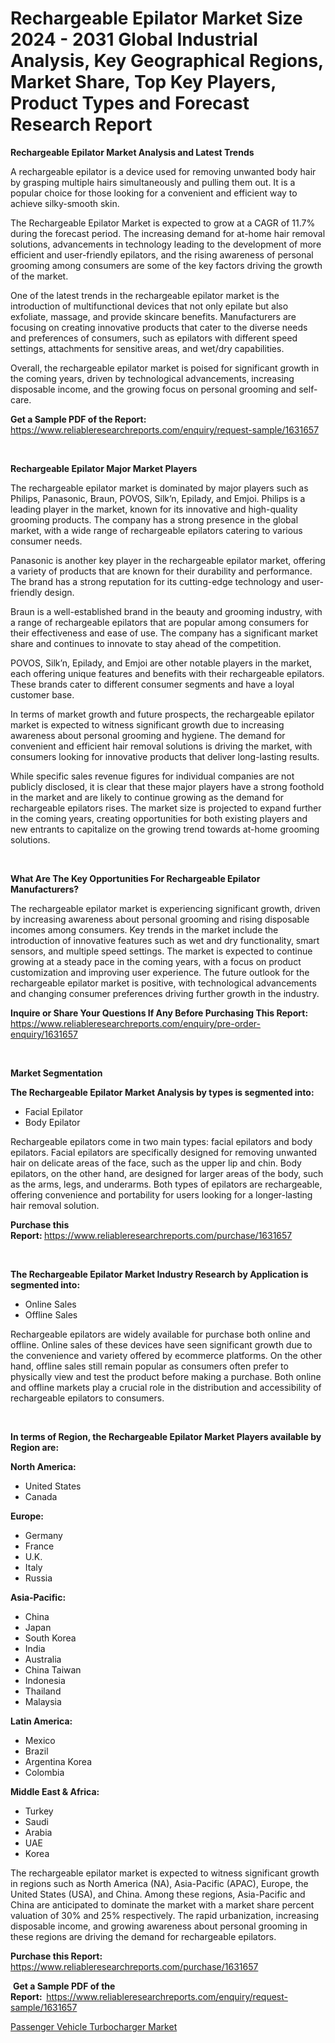 <p><h1>Rechargeable Epilator Market Size 2024 - 2031 Global Industrial Analysis, Key Geographical Regions, Market Share, Top Key Players, Product Types and Forecast Research Report</h1></p><p><strong>Rechargeable Epilator Market Analysis and Latest Trends</strong></p>
<p><p>A rechargeable epilator is a device used for removing unwanted body hair by grasping multiple hairs simultaneously and pulling them out. It is a popular choice for those looking for a convenient and efficient way to achieve silky-smooth skin.</p><p>The Rechargeable Epilator Market is expected to grow at a CAGR of 11.7% during the forecast period. The increasing demand for at-home hair removal solutions, advancements in technology leading to the development of more efficient and user-friendly epilators, and the rising awareness of personal grooming among consumers are some of the key factors driving the growth of the market.</p><p>One of the latest trends in the rechargeable epilator market is the introduction of multifunctional devices that not only epilate but also exfoliate, massage, and provide skincare benefits. Manufacturers are focusing on creating innovative products that cater to the diverse needs and preferences of consumers, such as epilators with different speed settings, attachments for sensitive areas, and wet/dry capabilities.</p><p>Overall, the rechargeable epilator market is poised for significant growth in the coming years, driven by technological advancements, increasing disposable income, and the growing focus on personal grooming and self-care.</p></p>
<p><strong>Get a Sample PDF of the Report:&nbsp;</strong> <a href="https://www.reliableresearchreports.com/enquiry/request-sample/1631657">https://www.reliableresearchreports.com/enquiry/request-sample/1631657</a></p>
<p>&nbsp;</p>
<p><strong>Rechargeable Epilator Major Market Players</strong></p>
<p><p>The rechargeable epilator market is dominated by major players such as Philips, Panasonic, Braun, POVOS, Silk’n, Epilady, and Emjoi. Philips is a leading player in the market, known for its innovative and high-quality grooming products. The company has a strong presence in the global market, with a wide range of rechargeable epilators catering to various consumer needs.</p><p>Panasonic is another key player in the rechargeable epilator market, offering a variety of products that are known for their durability and performance. The brand has a strong reputation for its cutting-edge technology and user-friendly design.</p><p>Braun is a well-established brand in the beauty and grooming industry, with a range of rechargeable epilators that are popular among consumers for their effectiveness and ease of use. The company has a significant market share and continues to innovate to stay ahead of the competition.</p><p>POVOS, Silk’n, Epilady, and Emjoi are other notable players in the market, each offering unique features and benefits with their rechargeable epilators. These brands cater to different consumer segments and have a loyal customer base.</p><p>In terms of market growth and future prospects, the rechargeable epilator market is expected to witness significant growth due to increasing awareness about personal grooming and hygiene. The demand for convenient and efficient hair removal solutions is driving the market, with consumers looking for innovative products that deliver long-lasting results.</p><p>While specific sales revenue figures for individual companies are not publicly disclosed, it is clear that these major players have a strong foothold in the market and are likely to continue growing as the demand for rechargeable epilators rises. The market size is projected to expand further in the coming years, creating opportunities for both existing players and new entrants to capitalize on the growing trend towards at-home grooming solutions.</p></p>
<p>&nbsp;</p>
<p><strong>What Are The Key Opportunities For Rechargeable Epilator Manufacturers?</strong></p>
<p><p>The rechargeable epilator market is experiencing significant growth, driven by increasing awareness about personal grooming and rising disposable incomes among consumers. Key trends in the market include the introduction of innovative features such as wet and dry functionality, smart sensors, and multiple speed settings. The market is expected to continue growing at a steady pace in the coming years, with a focus on product customization and improving user experience. The future outlook for the rechargeable epilator market is positive, with technological advancements and changing consumer preferences driving further growth in the industry.</p></p>
<p><strong>Inquire or Share Your Questions If Any Before Purchasing This Report:</strong> <a href="https://www.reliableresearchreports.com/enquiry/pre-order-enquiry/1631657">https://www.reliableresearchreports.com/enquiry/pre-order-enquiry/1631657</a></p>
<p>&nbsp;</p>
<p><strong>Market Segmentation</strong></p>
<p><strong>The Rechargeable Epilator Market Analysis by types is segmented into:</strong></p>
<p><ul><li>Facial Epilator</li><li>Body Epilator</li></ul></p>
<p><p>Rechargeable epilators come in two main types: facial epilators and body epilators. Facial epilators are specifically designed for removing unwanted hair on delicate areas of the face, such as the upper lip and chin. Body epilators, on the other hand, are designed for larger areas of the body, such as the arms, legs, and underarms. Both types of epilators are rechargeable, offering convenience and portability for users looking for a longer-lasting hair removal solution.</p></p>
<p><strong>Purchase this Report:&nbsp;</strong><a href="https://www.reliableresearchreports.com/purchase/1631657">https://www.reliableresearchreports.com/purchase/1631657</a></p>
<p>&nbsp;</p>
<p><strong>The Rechargeable Epilator Market Industry Research by Application is segmented into:</strong></p>
<p><ul><li>Online Sales</li><li>Offline Sales</li></ul></p>
<p><p>Rechargeable epilators are widely available for purchase both online and offline. Online sales of these devices have seen significant growth due to the convenience and variety offered by ecommerce platforms. On the other hand, offline sales still remain popular as consumers often prefer to physically view and test the product before making a purchase. Both online and offline markets play a crucial role in the distribution and accessibility of rechargeable epilators to consumers.</p></p>
<p>&nbsp;</p>
<p><strong>In terms of Region, the Rechargeable Epilator Market Players available by Region are:</strong></p>
<p>
    <p> <strong> North America: </strong>
        <ul>
            <li>United States</li>
            <li>Canada</li>
        </ul>
        </p> 
    <p> <strong> Europe: </strong>
        <ul>
            <li>Germany</li>
            <li>France</li>
            <li>U.K.</li>
            <li>Italy</li>
            <li>Russia</li>
        </ul>
        </p> 
    <p> <strong> Asia-Pacific: </strong>
        <ul>
            <li>China</li>
            <li>Japan</li>
            <li>South Korea</li>
            <li>India</li>
            <li>Australia</li>
            <li>China Taiwan</li>
            <li>Indonesia</li>
            <li>Thailand</li>
            <li>Malaysia</li>
        </ul>
        </p> 
    <p> <strong> Latin America: </strong>
        <ul>
            <li>Mexico</li>
            <li>Brazil</li>
            <li>Argentina Korea</li>
            <li>Colombia</li>
        </ul>
        </p> 
    <p> <strong> Middle East & Africa: </strong>
        <ul>
            <li>Turkey</li>
            <li>Saudi</li>
            <li>Arabia</li>
            <li>UAE</li>
            <li>Korea</li>
        </ul>
    </p>
    </p>
<p><p>The rechargeable epilator market is expected to witness significant growth in regions such as North America (NA), Asia-Pacific (APAC), Europe, the United States (USA), and China. Among these regions, Asia-Pacific and China are anticipated to dominate the market with a market share percent valuation of 30% and 25% respectively. The rapid urbanization, increasing disposable income, and growing awareness about personal grooming in these regions are driving the demand for rechargeable epilators.</p></p>
<p><strong>Purchase this Report: </strong><a href="https://www.reliableresearchreports.com/purchase/1631657">https://www.reliableresearchreports.com/purchase/1631657</a></p>
<p>&nbsp;<strong>Get a Sample PDF of the Report:&nbsp;&nbsp;</strong><a href="https://www.reliableresearchreports.com/enquiry/request-sample/1631657">https://www.reliableresearchreports.com/enquiry/request-sample/1631657</a></p>
<p><strong></strong></p>
<p><p><a href="https://fuschia-pecorino-a6d.notion.site/Passenger-Vehicle-Turbocharger-Market-Centers-on-Aspects-such-as-Market-Growth-Market-Share-Market-7718646802044e4db842ca0b5dfbc04d">Passenger Vehicle Turbocharger Market</a></p></p>